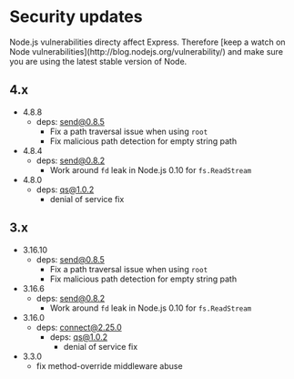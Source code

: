 # Security updates

<div class="doc-box doc-notice">
Node.js vulnerabilities directy affect Express. Therefore [keep a watch on Node vulnerabilities](http://blog.nodejs.org/vulnerability/) and make sure you are using the latest stable version of Node.
</div>

## 4.x

  * 4.8.8
    * deps: send@0.8.5
      - Fix a path traversal issue when using `root`
      - Fix malicious path detection for empty string path
  * 4.8.4
    * deps: send@0.8.2
      - Work around `fd` leak in Node.js 0.10 for `fs.ReadStream`
  * 4.8.0
    * deps: qs@1.0.2
      - denial of service fix

## 3.x

  * 3.16.10
    * deps: send@0.8.5
      - Fix a path traversal issue when using `root`
      - Fix malicious path detection for empty string path
  * 3.16.6
    * deps: send@0.8.2
      - Work around `fd` leak in Node.js 0.10 for `fs.ReadStream`
  * 3.16.0
    * deps: connect@2.25.0
      - deps: qs@1.0.2
        - denial of service fix
  * 3.3.0
    * fix method-override middleware abuse
